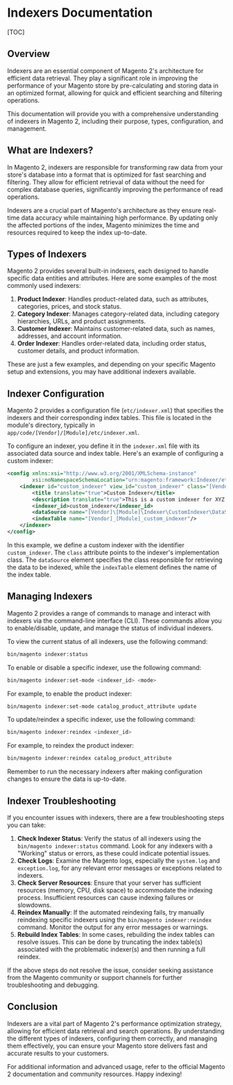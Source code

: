 # Indexers Documentation

[TOC]

## Overview

Indexers are an essential component of Magento 2's architecture for efficient data retrieval. They play a significant
role in improving the performance of your Magento store by pre-calculating and storing data in an optimized format,
allowing for quick and efficient searching and filtering operations.

This documentation will provide you with a comprehensive understanding of indexers in Magento 2, including their
purpose, types, configuration, and management.

## What are Indexers?

In Magento 2, indexers are responsible for transforming raw data from your store's database into a format that is
optimized for fast searching and filtering. They allow for efficient retrieval of data without the need for complex
database queries, significantly improving the performance of read operations.

Indexers are a crucial part of Magento's architecture as they ensure real-time data accuracy while maintaining high
performance. By updating only the affected portions of the index, Magento minimizes the time and resources required to
keep the index up-to-date.

## Types of Indexers

Magento 2 provides several built-in indexers, each designed to handle specific data entities and attributes. Here are
some examples of the most commonly used indexers:

1. **Product Indexer**: Handles product-related data, such as attributes, categories, prices, and stock status.
2. **Category Indexer**: Manages category-related data, including category hierarchies, URLs, and product assignments.
3. **Customer Indexer**: Maintains customer-related data, such as names, addresses, and account information.
4. **Order Indexer**: Handles order-related data, including order status, customer details, and product information.

These are just a few examples, and depending on your specific Magento setup and extensions, you may have additional
indexers available.

## Indexer Configuration

Magento 2 provides a configuration file (`etc/indexer.xml`) that specifies the indexers and their corresponding index
tables. This file is located in the module's directory, typically in `app/code/[Vendor]/[Module]/etc/indexer.xml`.

To configure an indexer, you define it in the `indexer.xml` file with its associated data source and index table. Here's
an example of configuring a custom indexer:

```xml
<config xmlns:xsi="http://www.w3.org/2001/XMLSchema-instance"
        xsi:noNamespaceSchemaLocation="urn:magento:framework:Indexer/etc/indexer.xsd">
    <indexer id="custom_indexer" view_id="custom_indexer" class="[Vendor]\[Module]\Indexer\CustomIndexer">
        <title translate="true">Custom Indexer</title>
        <description translate="true">This is a custom indexer for XYZ data.</description>
        <indexer_id>custom_indexer</indexer_id>
        <dataSource name="[Vendor]\[Module]\Indexer\CustomIndexer\DataSource"/>
        <indexTable name="[Vendor]_[Module]_custom_indexer"/>
    </indexer>
</config>
```

In this example, we define a custom indexer with the identifier `custom_indexer`. The `class` attribute points to the
indexer's implementation class. The `dataSource` element specifies the class responsible for retrieving the data to be
indexed, while the `indexTable` element defines the name of the index table.

## Managing Indexers

Magento 2 provides a range of commands to manage and interact with indexers via the command-line interface (CLI). These
commands allow you to enable/disable, update, and manage the status of individual indexers.

To view the current status of all indexers, use the following command:

```bash
bin/magento indexer:status
```

To enable or disable a specific indexer, use the following command:

```bash
bin/magento indexer:set-mode <indexer_id> <mode>
```

For example, to enable the product indexer:

```bash
bin/magento indexer:set-mode catalog_product_attribute update
```

To update/reindex a specific indexer, use the following command:

```bash
bin/magento indexer:reindex <indexer_id>
```

For example, to reindex the product indexer:

```bash
bin/magento indexer:reindex catalog_product_attribute
```

Remember to run the necessary indexers after making configuration changes to ensure the data is up-to-date.

## Indexer Troubleshooting

If you encounter issues with indexers, there are a few troubleshooting steps you can take:

1. **Check Indexer Status**: Verify the status of all indexers using the `bin/magento indexer:status` command. Look for
   any indexers with a "Working" status or errors, as these could indicate potential issues.
2. **Check Logs**: Examine the Magento logs, especially the `system.log` and `exception.log`, for any relevant error
   messages or exceptions related to indexers.
3. **Check Server Resources**: Ensure that your server has sufficient resources (memory, CPU, disk space) to accommodate
   the indexing process. Insufficient resources can cause indexing failures or slowdowns.
4. **Reindex Manually**: If the automated reindexing fails, try manually reindexing specific indexers using
   the `bin/magento indexer:reindex` command. Monitor the output for any error messages or warnings.
5. **Rebuild Index Tables**: In some cases, rebuilding the index tables can resolve issues. This can be done by
   truncating the index table(s) associated with the problematic indexer(s) and then running a full reindex.

If the above steps do not resolve the issue, consider seeking assistance from the Magento community or support channels
for further troubleshooting and debugging.

## Conclusion

Indexers are a vital part of Magento 2's performance optimization strategy, allowing for efficient data retrieval and
search operations. By understanding the different types of indexers, configuring them correctly, and managing them
effectively, you can ensure your Magento store delivers fast and accurate results to your customers.

For additional information and advanced usage, refer to the official Magento 2 documentation and community resources.
Happy indexing!
